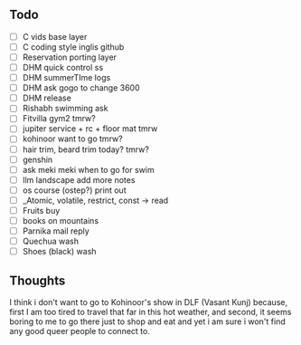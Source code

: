 ## Todo

- [ ] C vids base layer
- [ ] C coding style inglis github
- [ ] Reservation porting layer
- [ ] DHM quick control ss
- [ ] DHM summerTIme logs
- [ ] DHM ask gogo to change 3600
- [ ] DHM release
- [ ] Rishabh swimming ask
- [ ] Fitvilla gym2 tmrw?
- [ ] jupiter service + rc + floor mat tmrw
- [ ] kohinoor want to go tmrw?
- [ ] hair trim, beard trim today? tmrw?
- [ ] genshin
- [ ] ask meki meki when to go for swim
- [ ] llm landscape add more notes
- [ ] os course (ostep?) print out
- [ ] _Atomic, volatile, restrict, const -> read
- [ ] Fruits buy
- [ ] books on mountains
- [ ] Parnika mail reply
- [ ] Quechua wash
- [ ] Shoes (black) wash

## Thoughts

I think i don't want to go to Kohinoor's show in DLF (Vasant Kunj) because, first I am too tired to travel that far in this hot weather, and second, it seems boring to me to go there just to shop and eat and yet i am sure i won't find any good queer people to connect to.


